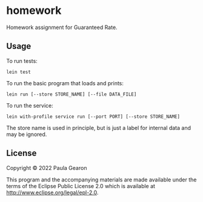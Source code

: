# homework

Homework assignment for Guaranteed Rate.

## Usage

To run tests:

```
lein test
```

To run the basic program that loads and prints:
```
lein run [--store STORE_NAME] [--file DATA_FILE]
```

To run the service:
```
lein with-profile service run [--port PORT] [--store STORE_NAME]
```

The store name is used in principle, but is just a label for internal data and may be ignored.

## License

Copyright © 2022 Paula Gearon

This program and the accompanying materials are made available under the
terms of the Eclipse Public License 2.0 which is available at
http://www.eclipse.org/legal/epl-2.0.

